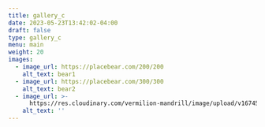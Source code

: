 ```yaml
---
title: gallery_c
date: 2023-05-23T13:42:02-04:00
draft: false
type: gallery_c
menu: main
weight: 20
images:
  - image_url: https://placebear.com/200/200
    alt_text: bear1
  - image_url: https://placebear.com/300/300
    alt_text: bear2
  - image_url: >-
      https://res.cloudinary.com/vermilion-mandrill/image/upload/v1674511017/lily.jpg
    alt_text: ''
---
```

